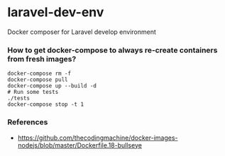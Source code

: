 # laravel-dev-env
Docker composer for Laravel develop environment

### How to get docker-compose to always re-create containers from fresh images?
```shell
docker-compose rm -f
docker-compose pull
docker-compose up --build -d
# Run some tests
./tests
docker-compose stop -t 1
```

### References
- https://github.com/thecodingmachine/docker-images-nodejs/blob/master/Dockerfile.18-bullseye

